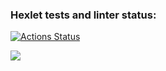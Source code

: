 ### Hexlet tests and linter status:
[![Actions Status](https://github.com/Nella611/python-project-lvl1/workflows/hexlet-check/badge.svg)](https://github.com/Nella611/python-project-lvl1/actions)

<a href="https://codeclimate.com/github/codeclimate/codeclimate/maintainability"><img src="https://api.codeclimate.com/v1/badges/a99a88d28ad37a79dbf6/maintainability" /></a>
